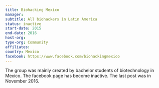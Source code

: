 ```yaml
---
title: Biohacking Mexico
manager: 
subtitle: All biohackers in Latin America
status: inactive
start-date: 2015
end-date: 2016
host-org: 
type-org: Community
affiliates: 
country: Mexico
facebook: https://www.facebook.com/biohackingmexico
---
```


The group was mainly created by bachelor students of biotechnology in Mexico. The facebook page has become inactive. The last post was in November 2016.
